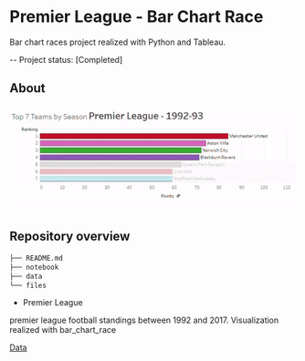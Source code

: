 # Premier League - Bar Chart Race

Bar chart races project realized with Python and Tableau.

-- Project status: [Completed]

## About

![Gif](Tableau-premierLeague_bcr.gif)

## Repository overview

```
├── README.md
├── notebook
├── data
└── files
```

- Premier League

premier league football standings between 1992 and 2017. Visualization realized with bar_chart_race

[Data](https://www.kaggle.com/lynuhs/premier-league-19922017/version/1?select=premierLeague_tables_1992-2017.csv)